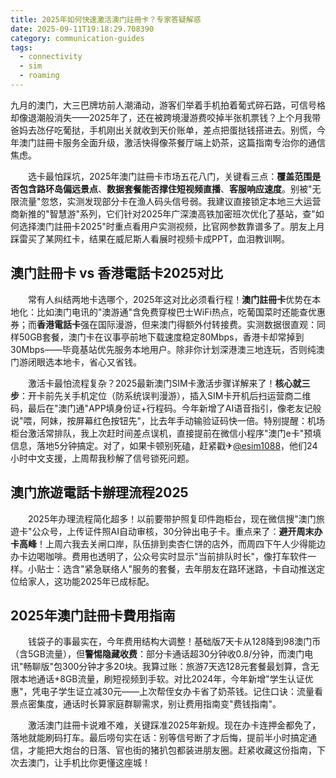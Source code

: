 ```yaml
---
title: 2025年如何快速激活澳门註冊卡？专家答疑解惑
date: 2025-09-11T19:18:29.708390
category: communication-guides
tags:
  - connectivity
  - sim
  - roaming
---
```


九月的澳门，大三巴牌坊前人潮涌动，游客们举着手机拍着葡式碎石路，可信号格却像退潮般消失——2025年了，还在被跨境漫游费咬掉半张机票钱？上个月我带爸妈去氹仔吃葡挞，手机刚出关就收到天价账单，差点把蛋挞钱搭进去。别慌，今年澳门註冊卡服务全面升级，激活快得像茶餐厅端上奶茶，这篇指南专治你的通信焦虑。

　　选卡最怕踩坑，2025年澳门註冊卡市场五花八门，关键看三点：**覆盖范围是否包含路环岛偏远景点**、**数据套餐能否撑住短视频直播**、**客服响应速度**。别被"无限流量"忽悠，实测发现部分卡在渔人码头信号弱。我建议直接锁定本地三大运营商新推的"智慧游"系列，它们针对2025年广深澳高铁加密班次优化了基站，查"如何选择澳门註冊卡2025"时重点看用户实测视频，比官网参数靠谱多了。朋友上月踩雷买了某网红卡，结果在威尼斯人看展时视频卡成PPT，血泪教训啊。

## 澳门註冊卡 vs 香港電話卡2025对比
　　常有人纠结两地卡选哪个，2025年这对比必须看行程！**澳门註冊卡**优势在本地化：比如澳门电讯的"澳游通"含免费穿梭巴士WiFi热点，吃葡国菜时还能查优惠券；而**香港電話卡**强在国际漫游，但来澳门得额外付转接费。实测数据很直观：同样50GB套餐，澳门卡在议事亭前地下载速度稳定80Mbps，香港卡却常掉到30Mbps——毕竟基站优先服务本地用户。除非你计划深港澳三地连玩，否则纯澳门游闭眼选本地卡，省心又省钱。

　　激活卡最怕流程复杂？2025最新澳门SIM卡激活步骤详解来了！**核心就三步**：开卡前先关手机定位（防系统误判漫游），插入SIM卡开机后扫运营商二维码，最后在"澳门通"APP填身份证+行程码。今年新增了AI语音指引，像老友记般说"喂，阿妹，按屏幕红色按钮先"，比去年手动输验证码快一倍。特别提醒：机场柜台激活常排队，我上次赶时间差点误机，直接提前在微信小程序"澳门e卡"预填信息，落地5分钟搞定。对了，如果卡顿别死磕，赶紧戳✈[@esim1088](https://t.me/s/esim1088)，他们24小时中文支援，上周帮我秒解了信号锁死问题。

## 澳门旅遊電話卡辦理流程2025
　　2025年办理流程简化超多！以前要带护照复印件跑柜台，现在微信搜"澳门旅遊卡"公众号，上传证件照AI自动审核，30分钟出电子卡。重点来了：**避开周末办卡高峰**！上周六我去关闸口岸，队伍排到卖杏仁饼的店外，而周四下午人少得能边办卡边喝咖啡。费用也透明了，公众号实时显示"当前排队时长"，像打车软件一样。小贴士：选含"紧急联络人"服务的套餐，去年朋友在路环迷路，卡自动推送定位给家人，这功能2025年已成标配。

## 2025年澳门註冊卡費用指南
　　钱袋子的事最实在，今年费用结构大调整！基础版7天卡从128降到98澳门币（含5GB流量），但**警惕隐藏收费**：部分卡通话超30分钟收0.8/分钟，而澳门电讯"畅聊版"包300分钟才多20块。我算过账：旅游7天选128元套餐最划算，含无限本地通话+8GB流量，刷短视频到手软。对比2024年，今年新增"学生认证优惠"，凭电子学生证立减30元——上次帮侄女办卡省了奶茶钱。记住口诀：流量看景点密集度，通话时长算家庭群聊需求，别让费用指南变"费钱指南"。

　　激活澳门註冊卡说难不难，关键踩准2025年新规。现在办卡连押金都免了，落地就能刷码打车。最后唠句实在话：别等信号断了才后悔，提前半小时搞定通信，才能把大炮台的日落、官也街的猪扒包都装进朋友圈。赶紧收藏这份指南，下次去澳门，让手机比你更懂这座城！